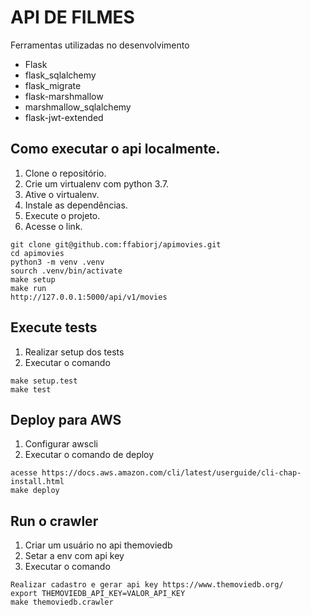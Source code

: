 # API DE FILMES
Ferramentas utilizadas no desenvolvimento
* Flask
* flask_sqlalchemy
* flask_migrate
* flask-marshmallow
* marshmallow_sqlalchemy
* flask-jwt-extended

## Como executar o api localmente.

1. Clone o repositório.
2. Crie um virtualenv com python 3.7.
3. Ative o virtualenv.
4. Instale as dependências.
5. Execute o projeto.
6. Acesse o link.


```
git clone git@github.com:ffabiorj/apimovies.git
cd apimovies
python3 -m venv .venv
sourch .venv/bin/activate
make setup
make run
http://127.0.0.1:5000/api/v1/movies
```

## Execute tests
1. Realizar setup dos tests
2. Executar o comando

```
make setup.test
make test
```

## Deploy para AWS
1. Configurar awscli
2. Executar o comando de deploy

```
acesse https://docs.aws.amazon.com/cli/latest/userguide/cli-chap-install.html
make deploy
```

## Run o crawler
1. Criar um usuário no api themoviedb
2. Setar a env com api key
3. Executar o comando

```
Realizar cadastro e gerar api key https://www.themoviedb.org/
export THEMOVIEDB_API_KEY=VALOR_API_KEY
make themoviedb.crawler
```
